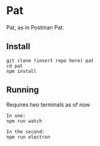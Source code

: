 # Pat

Pat, as in Postman Pat.

## Install

    git clone (insert repo here) pat
    cd pat
    npm install

## Running

Requires two terminals as of now

    In one:
    npm run watch

    In the second:
    npm run electron
